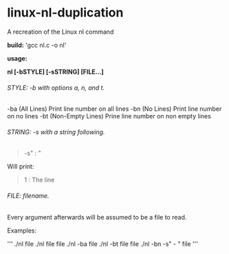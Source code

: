 # linux-nl-duplication
A recreation of the Linux nl command

**build:** 'gcc nl.c -o nl'

**usage:**

**nl [-bSTYLE] [-sSTRING] [FILE...]**

###### STYLE: -b with options a, n, and t.

-ba (All Lines) Print line number on all lines 
-bn (No Lines) Print line number on no lines
-bt (Non-Empty Lines) Prine line number on non empty lines

###### STRING: -s with a string following.

> -s" : "

Will print:

> 1 : The line

###### FILE: filename.

Every argument afterwards will be assumed to be a file to read.

Examples:

'''
./nl file
./nl file file 
./nl -ba file
./nl -bt file file
./nl -bn -s" - " file
'''
